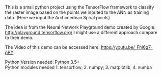 This is a small python project using the TensorFlow framework to classify the raster image based on the points we inputed to the ANN as training data. (Here we input the Archimedean Spiral points)

The idea is from the Neural Network Playground demo created by Google: http://playground.tensorflow.org/ I might use a different approach compare to their demo.

The Video of this demo can be accessed here: https://youtu.be/_Fhl6g7-pPY

Python Version needed: Python 3.5+  
Python modules needed 1. tensorflow; 2. numpy; 3. matplotlib; 4. numba
